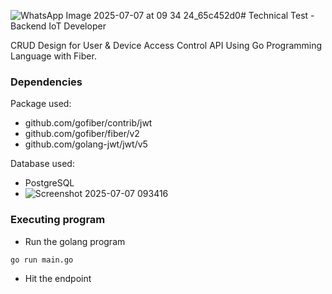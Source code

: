 ![WhatsApp Image 2025-07-07 at 09 34 24_65c452d0](https://github.com/user-attachments/assets/77fcba95-fc60-47bd-b0b8-da4d1f1a0b2f)# Technical Test - Backend IoT Developer

CRUD Design for User & Device Access Control API Using Go Programming Language with Fiber.

### Dependencies

Package used:
* github.com/gofiber/contrib/jwt
* github.com/gofiber/fiber/v2
* github.com/golang-jwt/jwt/v5

Database used: 
* PostgreSQL
* ![Screenshot 2025-07-07 093416](https://github.com/user-attachments/assets/8e0a08c0-831c-40f3-a41b-89a45f3c3840)


### Executing program


* Run the golang program
```
go run main.go
```
* Hit the endpoint 
